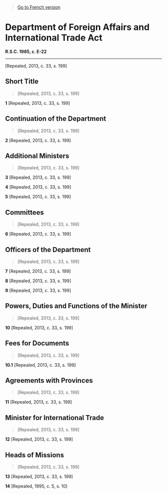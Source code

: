 > [Go to French version](/fr/Lois/Lois%20révisées%20du%20Canada/E/E-22.md)

# Department of Foreign Affairs and International Trade Act

**R.S.C. 1985, c. E-22**


----------


[Repealed, 2013, c. 33, s. 199]



## Short Title
> [Repealed, 2013, c. 33, s. 199]



**1** [Repealed, 2013, c. 33, s. 199]




## Continuation of the Department
> [Repealed, 2013, c. 33, s. 199]



**2** [Repealed, 2013, c. 33, s. 199]




## Additional Ministers
> [Repealed, 2013, c. 33, s. 199]



**3** [Repealed, 2013, c. 33, s. 199]



**4** [Repealed, 2013, c. 33, s. 199]



**5** [Repealed, 2013, c. 33, s. 199]




## Committees
> [Repealed, 2013, c. 33, s. 199]



**6** [Repealed, 2013, c. 33, s. 199]




## Officers of the Department
> [Repealed, 2013, c. 33, s. 199]



**7** [Repealed, 2013, c. 33, s. 199]



**8** [Repealed, 2013, c. 33, s. 199]



**9** [Repealed, 2013, c. 33, s. 199]




## Powers, Duties and Functions of the Minister
> [Repealed, 2013, c. 33, s. 199]



**10** [Repealed, 2013, c. 33, s. 199]




## Fees for Documents
> [Repealed, 2013, c. 33, s. 199]



**10.1** [Repealed, 2013, c. 33, s. 199]




## Agreements with Provinces
> [Repealed, 2013, c. 33, s. 199]



**11** [Repealed, 2013, c. 33, s. 199]




## Minister for International Trade
> [Repealed, 2013, c. 33, s. 199]



**12** [Repealed, 2013, c. 33, s. 199]




## Heads of Missions
> [Repealed, 2013, c. 33, s. 199]



**13** [Repealed, 2013, c. 33, s. 199]



**14** [Repealed, 1995, c. 5, s. 10]


